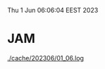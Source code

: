 Thu  1 Jun 06:06:04 EEST 2023
# JAM
<a href='./cache/202306/01_06.log'>./cache/202306/01_06.log</a>
